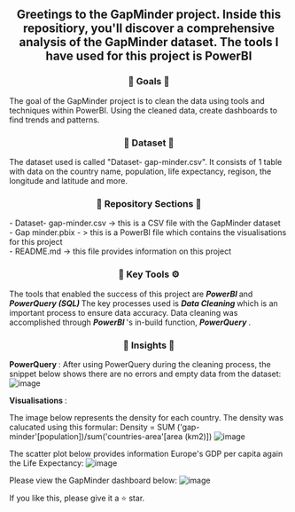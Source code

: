 <div align="center"> <h2 align="center"> Greetings to the GapMinder project. Inside this repositiory, you'll discover a comprehensive analysis of the GapMinder dataset. The tools I have used for this project is PowerBI </h2> </div>

<div align="center"> <h3 align="center"> 🎯 Goals 🎯 </h3> </div>
The goal of the GapMinder project is to clean the data using tools and techniques within PowerBI. Using the cleaned data, create dashboards to find trends and patterns. 

<div align="center"> <h3 align="center"> 🔢 Dataset 🔢 </h3> </div>
The dataset used is called "Dataset- gap-minder.csv". It consists of 1 table with data on the country name, population, life expectancy, regison, the longitude and latitude and more.

<div align="center"> <h3 align="center"> 📂 Repository Sections 📂 </h3> </div> 
- Dataset- gap-minder.csv -> this is a CSV file with the GapMinder dataset <br>
- Gap minder.pbix - > this is a PowerBI file which contains the visualisations for this project <br>
- README.md -> this file provides information on this project <br> </div

<div align="center"> <h3 align="center"> 🔑 Key Tools ⚙️ </h3> </div>
The tools that enabled the success of this project are <b><i> PowerBI </i></b> and <b><i> PowerQuery (SQL) </i></b>
The key processes used is <b><i> Data Cleaning </i></b> which is an important process to ensure data accuracy. Data cleaning was accomplished through <b><i> PowerBI </i></b>'s in-build function, <b><i> PowerQuery </i></b>.

<div align="center"> <h3 align="center"> 🧐 Insights 🧐 </h3> </div>

<b> PowerQuery </b>: 
After using PowerQuery during the cleaning process, the snippet below shows there are no errors and empty data from the dataset: 
![image](https://github.com/TharsikaSri/PowerBI-GapMinderDS/assets/150933187/420dcc0e-dce2-4859-9492-c5a0decd0f1a)


<b> Visualisations </b>: 

The image below represents the density for each country. The density was calucated using this formular: Density = SUM ('gap-minder'[population])/sum('countries-area'[area (km2)])
![image](https://github.com/TharsikaSri/PowerBI-GapMinderDS/assets/150933187/93a2497d-405d-4a01-aafe-1082926cb546)

The scatter plot below provides information Europe's GDP per capita again the Life Expectancy:
![image](https://github.com/TharsikaSri/PowerBI-GapMinderDS/assets/150933187/791ed15c-5390-476c-80b5-29c67d1ab4a4)

Please view the GapMinder dashboard below:
![image](https://github.com/TharsikaSri/PowerBI-GapMinderDS/assets/150933187/7d5aa469-70e1-4bd2-b1fb-163052eb0623)

If you like this, please give it a ⭐ star.


